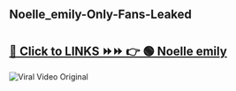 
 ## Noelle_emily-Only-Fans-Leaked

# <h2><a href="https://clipsfans.com/Noelle_emily&ref=git">🔗 Click to LINKS ⏩⏩ 👉 🟢 Noelle emily </a></h2>

<a href="https://clipsfans.com/Noelle_emily&ref=git" rel="nofollow" data-target="animated-image.originalLink"><img src="https://i.ibb.co.com/xMMVF88/686577567.gif" alt="Viral Video Original" style="max-width: 100%; display: inline-block;" data-target="animated-image.originalImage"></a>
